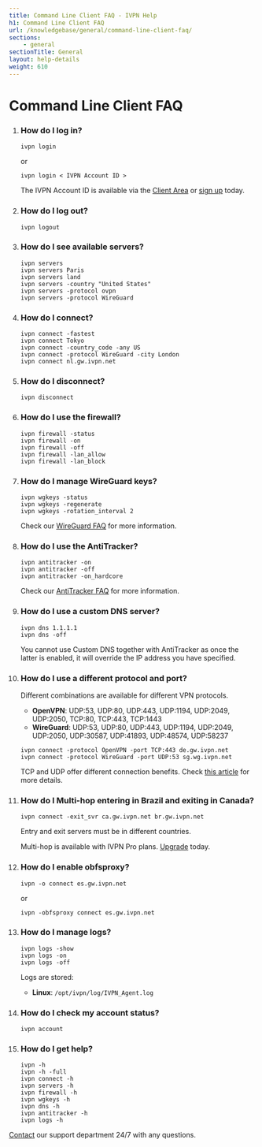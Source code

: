 ```yaml
---
title: Command Line Client FAQ - IVPN Help
h1: Command Line Client FAQ
url: /knowledgebase/general/command-line-client-faq/
sections:
    - general
sectionTitle: General
layout: help-details
weight: 610
---
```

# Command Line Client FAQ

1.  ### How do I log in?
    ```
    ivpn login
    ```
    or
    ```
    ivpn login < IVPN Account ID >
    ```
    The IVPN Account ID is available via the [Client Area](/account/) or [sign up](/signup/) today.

2.  ### How do I log out?
    ```
    ivpn logout
    ```

3.  ### How do I see available servers?
    ```
    ivpn servers
    ivpn servers Paris
    ivpn servers land
    ivpn servers -country "United States"
    ivpn servers -protocol ovpn
    ivpn servers -protocol WireGuard
    ```

4.  ### How do I connect?
    ```
    ivpn connect -fastest
    ivpn connect Tokyo
    ivpn connect -country_code -any US
    ivpn connect -protocol WireGuard -city London
    ivpn connect nl.gw.ivpn.net
    ```

5.  ### How do I disconnect?
    ```
    ivpn disconnect
    ```

6.  ### How do I use the firewall?
    ```
    ivpn firewall -status
    ivpn firewall -on
    ivpn firewall -off
    ivpn firewall -lan_allow
    ivpn firewall -lan_block
    ```

7.  ### How do I manage WireGuard keys?
    ```
    ivpn wgkeys -status
    ivpn wgkeys -regenerate
    ivpn wgkeys -rotation_interval 2
    ```
    Check our [WireGuard FAQ](/knowledgebase/general/wireguard-faq/) for more information.

8.  ### How do I use the AntiTracker?
    ```
    ivpn antitracker -on
    ivpn antitracker -off
    ivpn antitracker -on_hardcore
    ```
    Check our [AntiTracker FAQ](/knowledgebase/general/antitracker-faq/) for more information.

9.  ### How do I use a custom DNS server?
    ```
    ivpn dns 1.1.1.1
    ivpn dns -off
    ```

    <div markdown="1" class="notice notice--warning">
    You cannot use Custom DNS together with AntiTracker as once the latter is enabled, it will override the IP address you have specified.
    </div>

10. ### How do I use a different protocol and port?
    Different combinations are available for different VPN protocols.

    - **OpenVPN**: UDP:53, UDP:80, UDP:443, UDP:1194, UDP:2049, UDP:2050, TCP:80, TCP:443, TCP:1443
    - **WireGuard**: UDP:53, UDP:80, UDP:443, UDP:1194, UDP:2049, UDP:2050, UDP:30587, UDP:41893, UDP:48574, UDP:58237

    ```
    ivpn connect -protocol OpenVPN -port TCP:443 de.gw.ivpn.net
    ivpn connect -protocol WireGuard -port UDP:53 sg.wg.ivpn.net
    ```

    TCP and UDP offer different connection benefits. Check [this article](/knowledgebase/general/tcp-and-udp-connections/) for more details.

11. ### How do I Multi-hop entering in Brazil and exiting in Canada?

    ```
    ivpn connect -exit_svr ca.gw.ivpn.net br.gw.ivpn.net
    ```

    <div markdown="1" class="notice notice--warning">
    Entry and exit servers must be in different countries.
    </div>

    Multi-hop is available with IVPN Pro plans. [Upgrade](/signup/) today.

12. ### How do I enable obfsproxy?

    ```
    ivpn -o connect es.gw.ivpn.net
    ```
    or
    ```
    ivpn -obfsproxy connect es.gw.ivpn.net
    ```

13. ### How do I manage logs?

    ```
    ivpn logs -show
    ivpn logs -on
    ivpn logs -off
    ```

    Logs are stored:  
    - **Linux**: `/opt/ivpn/log/IVPN_Agent.log`

14. ### How do I check my account status?

    ```
    ivpn account
    ```

15. ### How do I get help?

    ```
    ivpn -h
    ivpn -h -full
    ivpn connect -h
    ivpn servers -h
    ivpn firewall -h
    ivpn wgkeys -h
    ivpn dns -h
    ivpn antitracker -h
    ivpn logs -h
    ```

[Contact](/contactus/) our support department 24/7 with any questions.
